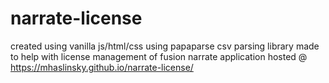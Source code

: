 # narrate-license

created using vanilla js/html/css
using papaparse csv parsing library
made to help with license management of fusion narrate application
hosted @ https://mhaslinsky.github.io/narrate-license/
